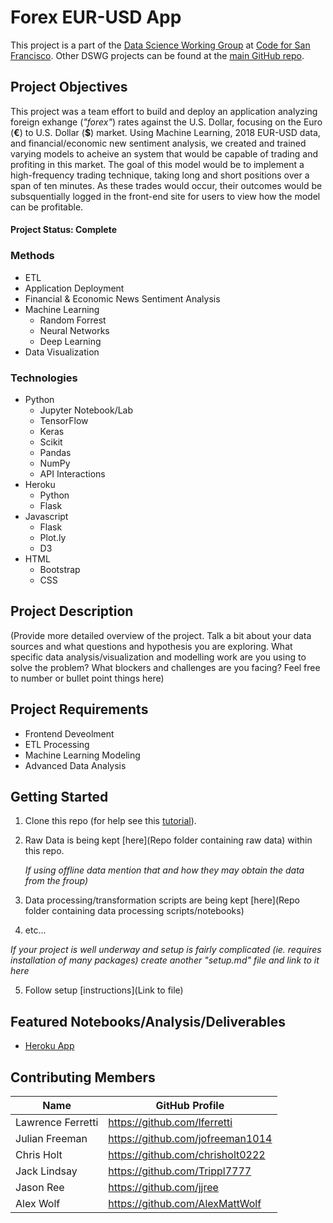 # Forex EUR-USD App
This project is a part of the [Data Science Working Group](http://datascience.codeforsanfrancisco.org) at [Code for San Francisco](http://www.codeforsanfrancisco.org).  Other DSWG projects can be found at the [main GitHub repo](https://github.com/sfbrigade/data-science-wg).

## Project Objectives
This project was a team effort to build and deploy an application analyzing foreign exhange (_"forex"_) rates against the U.S. Dollar, focusing on the Euro (**€**) to U.S. Dollar (**$**) market. Using Machine Learning, 2018 EUR-USD data, and financial/economic new sentiment analysis, we created and trained varying models to acheive an system that would be capable of trading and profiting in this market. The goal of this model would be to implement a high-frequency trading technique, taking long and short positions over a span of ten minutes. As these trades would occur, their outcomes would be subsquentially logged in the front-end site for users to view how the model can be profitable.

#### Project Status: Complete

### Methods
* ETL
* Application Deployment
* Financial & Economic News Sentiment Analysis
* Machine Learning
    * Random Forrest
    * Neural Networks
    * Deep Learning
* Data Visualization

### Technologies
* Python 
    * Jupyter Notebook/Lab
    * TensorFlow
    * Keras
    * Scikit
    * Pandas
    * NumPy
    * API Interactions
* Heroku
    * Python
    * Flask
* Javascript
    * Flask
    * Plot.ly
    * D3
* HTML
    * Bootstrap
    * CSS

## Project Description
(Provide more detailed overview of the project.  Talk a bit about your data sources and what questions and hypothesis you are exploring. What specific data analysis/visualization and modelling work are you using to solve the problem? What blockers and challenges are you facing?  Feel free to number or bullet point things here)

## Project Requirements

- Frontend Deveolment
- ETL Processing
- Machine Learning Modeling
- Advanced Data Analysis

## Getting Started

1. Clone this repo (for help see this [tutorial](https://help.github.com/articles/cloning-a-repository/)).
2. Raw Data is being kept [here](Repo folder containing raw data) within this repo.

    *If using offline data mention that and how they may obtain the data from the froup)*
    
3. Data processing/transformation scripts are being kept [here](Repo folder containing data processing scripts/notebooks)
4. etc...

*If your project is well underway and setup is fairly complicated (ie. requires installation of many packages) create another "setup.md" file and link to it here*  

5. Follow setup [instructions](Link to file)

## Featured Notebooks/Analysis/Deliverables
* [Heroku App](link)

## Contributing Members

|Name     | GitHub Profile |
|---------|----------------|
| Lawrence Ferretti | https://github.com/lferretti |
| Julian Freeman | https://github.com/jofreeman1014 |
| Chris Holt | https://github.com/chrisholt0222 |
| Jack Lindsay | https://github.com/Trippl7777 |
| Jason Ree | https://github.com/jjree |
| Alex Wolf | https://github.com/AlexMattWolf |

